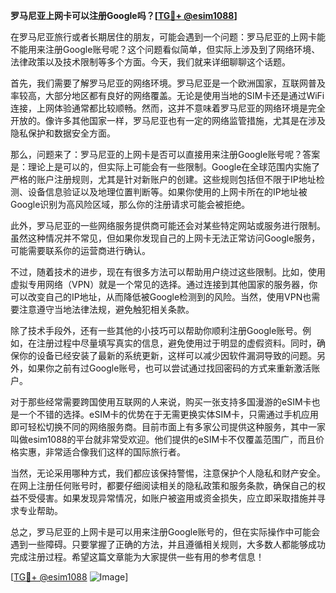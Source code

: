 **罗马尼亚上网卡可以注册Google吗？[[TG💪+ @esim1088](https://t.me/s/esim1088)]**

在罗马尼亚旅行或者长期居住的朋友，可能会遇到一个问题：罗马尼亚的上网卡能不能用来注册Google账号呢？这个问题看似简单，但实际上涉及到了网络环境、法律政策以及技术限制等多个方面。今天，我们就来详细聊聊这个话题。

首先，我们需要了解罗马尼亚的网络环境。罗马尼亚是一个欧洲国家，互联网普及率较高，大部分地区都有良好的网络覆盖。无论是使用当地的SIM卡还是通过WiFi连接，上网体验通常都比较顺畅。然而，这并不意味着罗马尼亚的网络环境是完全开放的。像许多其他国家一样，罗马尼亚也有一定的网络监管措施，尤其是在涉及隐私保护和数据安全方面。

那么，问题来了：罗马尼亚的上网卡是否可以直接用来注册Google账号呢？答案是：理论上是可以的，但实际上可能会有一些限制。Google在全球范围内实施了严格的账户注册规则，尤其是针对新账户的创建。这些规则包括但不限于IP地址检测、设备信息验证以及地理位置判断等。如果你使用的上网卡所在的IP地址被Google识别为高风险区域，那么你的注册请求可能会被拒绝。

此外，罗马尼亚的一些网络服务提供商可能还会对某些特定网站或服务进行限制。虽然这种情况并不常见，但如果你发现自己的上网卡无法正常访问Google服务，可能需要联系你的运营商进行确认。

不过，随着技术的进步，现在有很多方法可以帮助用户绕过这些限制。比如，使用虚拟专用网络（VPN）就是一个常见的选择。通过连接到其他国家的服务器，你可以改变自己的IP地址，从而降低被Google检测到的风险。当然，使用VPN也需要注意遵守当地法律法规，避免触犯相关条款。

除了技术手段外，还有一些其他的小技巧可以帮助你顺利注册Google账号。例如，在注册过程中尽量填写真实的信息，避免使用过于明显的虚假资料。同时，确保你的设备已经安装了最新的系统更新，这样可以减少因软件漏洞导致的问题。另外，如果你之前有过Google账号，也可以尝试通过找回密码的方式来重新激活账户。

对于那些经常需要跨国使用互联网的人来说，购买一张支持多国漫游的eSIM卡也是一个不错的选择。eSIM卡的优势在于无需更换实体SIM卡，只需通过手机应用即可轻松切换不同的网络服务商。目前市面上有多家公司提供这种服务，其中一家叫做esim1088的平台就非常受欢迎。他们提供的eSIM卡不仅覆盖范围广，而且价格实惠，非常适合像我们这样的国际旅行者。

当然，无论采用哪种方式，我们都应该保持警惕，注意保护个人隐私和财产安全。在网上注册任何账号时，都要仔细阅读相关的隐私政策和服务条款，确保自己的权益不受侵害。如果发现异常情况，如账户被盗用或资金损失，应立即采取措施并寻求专业帮助。

总之，罗马尼亚的上网卡是可以用来注册Google账号的，但在实际操作中可能会遇到一些障碍。只要掌握了正确的方法，并且遵循相关规则，大多数人都能够成功完成注册过程。希望这篇文章能为大家提供一些有用的参考信息！

[[TG💪+ @esim1088](https://t.me/s/esim1088) ![Image](https://i.postimg.cc/4NQfJmqS/Snipaste-2025-05-13-00-14-12.png)]